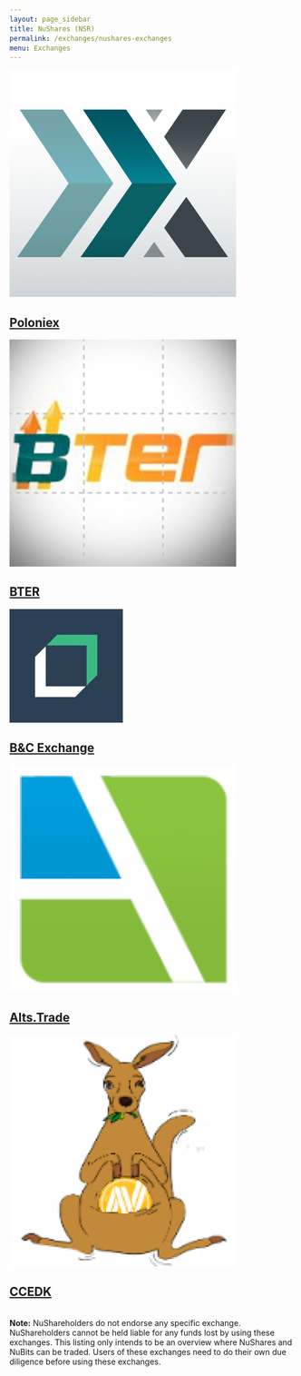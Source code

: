 ```yaml
---
layout: page_sidebar
title: NuShares (NSR)
permalink: /exchanges/nushares-exchanges
menu: Exchanges
---
```

<div class="exchanges">
<a class="exchange" href="https://poloniex.com/exchange#btc_nsr" target="_blank">
  <img src="/assets/logo-poloniex-400.png" alt="logo-poloniex-400.png" />
  <h2>Poloniex</h2>
</a>
<a class="exchange" href="https://bter.com/trade/nsr_btc" target="_blank">
  <img src="/assets/logo-BTER-400.png" alt="logo-BTER-400.png" />
  <h2>BTER</h2>
</a>
<a class="exchange" href="https://bcexchange.org" target="_blank">
 <img src="/assets/logo-BCExchange.png" alt="logo-BCExchange.png" />
  <h2>B&C Exchange</h2>
</a>
</div>
<div class="exchanges">
<a class="exchange" href="https://alts.trade/trade/NSR/BTC" target="_blank">
  <img src="/assets/logo-AltsTrade-145_0.png" alt="logo-AltsTrade-145_0.png" />
  <h2>Alts.Trade</h2>
</a>
<a class="exchange" href="https://ccedk.com" target="_blank">
 <img src="/assets/CCEDK%20logo1-Website_0.png" alt="CCEDK logo1-Website_0.png" />
  <h2>CCEDK</h2>
</a>
</div>
<br>
<b>Note:</b> NuShareholders do not endorse any specific exchange. NuShareholders cannot be held liable for any funds lost by using these exchanges. This listing only intends to be an overview where NuShares and NuBits can be traded. Users of these exchanges need to do their own due diligence before using these exchanges.</p>
